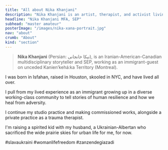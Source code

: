 ```yaml
---
title: "All about Nika Khanjani"
description: "Nika Khanjani is an artist, therapist, and activist living in Montreal"
headline: "Nika Khanjani MFA, SEP"
subhead: "master amateur"
posterImage: "/images/nika-xana-portrait.jpg"
nav: "about"
crumb: "About"
kind: "section"
---
```

> **Nika Khanjani** (Persian: نیکا خانجانی), is an Iranian-American-Canadian multidisciplinary storyteller and SEP, working as an immigrant-guest on unceded Kanien’kehá:ka Territory (Montreal).

I was born in Isfahan, raised in Houston, skooled in NYC, and have lived all over.

I pull from my lived experience as an immigrant growing up in a diverse working-class community to tell stories of human resilience and how we heal from adversity.

I continue my studio practice and making commissioned works, alongside a  private practice as a trauma therapist.

I'm raising a spirited kid with my husband, a Ukrainian-Albertan who sacrificed the wide prairie skies for urban life for me, for now.

#slavaukraini #womanlifefreedom #zanzendegiazadi